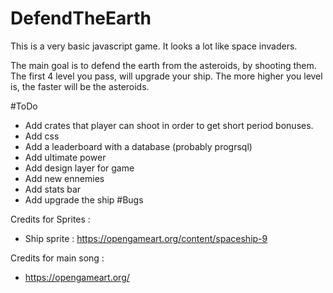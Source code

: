 # DefendTheEarth

This is a very basic javascript game.
It looks a lot like space invaders.

The main goal is to defend the earth from the asteroids, by shooting them.
The first 4 level you pass, will upgrade your ship.
The more higher you level is, the faster will be the asteroids.

#ToDo
 - Add crates that player can shoot in order to get short period bonuses.
 - Add css
 - Add a leaderboard with a database (probably progrsql)
 - Add ultimate power
 - Add design layer for game
 - Add new ennemies
 - Add stats bar
 - Add upgrade the ship
#Bugs
	



Credits for Sprites :
- Ship sprite : https://opengameart.org/content/spaceship-9

Credits for main song :
- https://opengameart.org/

